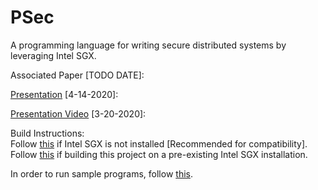 # PSec

A programming language for writing secure distributed systems by leveraging Intel SGX.

Associated Paper [TODO DATE]:

[Presentation](https://docs.google.com/presentation/d/1Paf3SXun9uCw4QMuHtezIfzKtVLJAu1-0ZgFQ4BKVM4/edit?usp=sharing) [4-14-2020]:

[Presentation Video](https://youtu.be/QS-BgX-e180) [3-20-2020]:

Build Instructions:  
Follow [this](docs/SGXInstallation.md) if Intel SGX is not installed [Recommended for compatibility].  
Follow [this](docs/RepoInstallation.md) if building this project on a pre-existing Intel SGX installation.

In order to run sample programs, follow [this](docs/Running.md).
